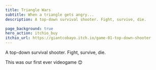 ```yaml
---
title: Triangle Wars
subtitle: When a triangle gets angry...
description: A top-down survival shooter. Fight, survive, die.

page_background: true
hero_action: itchio_buy
itchio_url: https://giantcobayo.itch.io/game-01-top-down-shooter
---
```


A top-down survival shooter. Fight, survive, die.

This was our first ever videogame 😊
